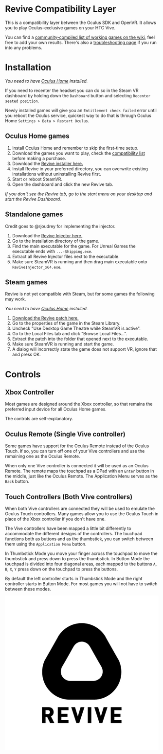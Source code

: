 # Revive Compatibility Layer

This is a compatibility layer between the Oculus SDK and OpenVR. It allows you to play Oculus-exclusive games on your HTC Vive.

You can find a [community-compiled list of working games on the wiki](https://github.com/LibreVR/Revive/wiki/Compatibility-list), feel free to add your own results. There's also a [troubleshooting page](https://github.com/LibreVR/Revive/wiki/Troubleshooting) if you run into any problems.

# Installation

*You need to have [Oculus Home](https://www.oculus.com/en-us/setup/) installed.*

If you need to recenter the headset you can do so in the Steam VR dashboard by holding down the `Dashboard` button and selecting `Recenter seated position`.

Newly installed games will give you an `Entitlement check failed` error until you reboot the Oculus service, quickest way to do that is through Oculus Home `Settings > Beta > Restart Oculus`.

## Oculus Home games

1. Install Oculus Home and remember to skip the first-time setup.
2. Download the games you want to play, check the [compatibility list](https://github.com/LibreVR/Revive/wiki/Compatibility-list) before making a purchase.
3. Download the [Revive installer here.](https://github.com/LibreVR/Revive/releases/download/0.8/ReviveInstaller.exe)
4. Install Revive in your preferred directory, you can overwrite existing installations without uninstalling Revive first.
5. Start or reboot SteamVR.
6. Open the dashboard and click the new Revive tab.

*If you don't see the Revive tab, go to the start menu on your desktop and start the Revive Dashboard.*

## Standalone games

Credit goes to @rjoudrey for implementing the injector.

1. Download the [Revive Injector here.](https://github.com/LibreVR/Revive/releases/download/0.8/ReviveInjector.zip)
2. Go to the installation directory of the game.
3. Find the main executable for the game. For Unreal Games the executable ends with `...-Shipping.exe`.
4. Extract all Revive Injector files next to the executable.
5. Make sure SteamVR is running and then drag main executable onto `ReviveInjector_x64.exe`.

## Steam games

Revive is not yet compatible with Steam, but for some games the following may work.

*You need to have [Oculus Home](https://www.oculus.com/en-us/setup/) installed.*

1. [Download the Revive patch here.](https://github.com/LibreVR/Revive/releases/download/0.8/RevivePatch.zip)
2. Go to the properties of the game in the Steam Library.
3. Uncheck "Use Desktop Game Theatre while SteamVR is active".
4. Go to the Local Files tab and click "Browse Local Files...".
5. Extract the patch into the folder that opened next to the executable.
6. Make sure SteamVR is running and start the game.
7. A dialog will incorrectly state the game does not support VR, ignore that and press OK.

# Controls

## Xbox Controller

Most games are designed around the Xbox controller, so that remains the preferred input device for all Oculus Home games.

The controls are self-explanatory.

## Oculus Remote (Single Vive controller)

Some games have support for the Oculus Remote instead of the Oculus Touch. If so, you can turn off one of your Vive controllers and use the remaining one as the Oculus Remote.

When only one Vive controller is connected it will be used as an Oculus Remote. The remote maps the touchpad as a DPad with an `Enter` button in the middle, just like the Oculus Remote. The Application Menu serves as the `Back` button.

## Touch Controllers (Both Vive controllers)

When both Vive controllers are connected they will be used to emulate the Oculus Touch controllers. Many games allow you to use the Oculus Touch in place of the Xbox controller if you don't have one.

The Vive controllers have been mapped a little bit differently to accommodate the different designs of the controllers. The touchpad functions both as buttons and as the thumbstick, you can switch between them using the `Application Menu` button.

In Thumbstick Mode you move your finger across the touchpad to move the thumbstick and press down to press the thumbstick. In Button Mode the touchpad is divided into four diagonal areas, each mapped to the buttons `A`, `B`, `X`, `Y` press down on the touchpad to press the buttons.

By default the left controller starts in Thumbstick Mode and the right controller starts in Button Mode. For most games you will not have to switch between these modes.

![logo](revive_black.png)
